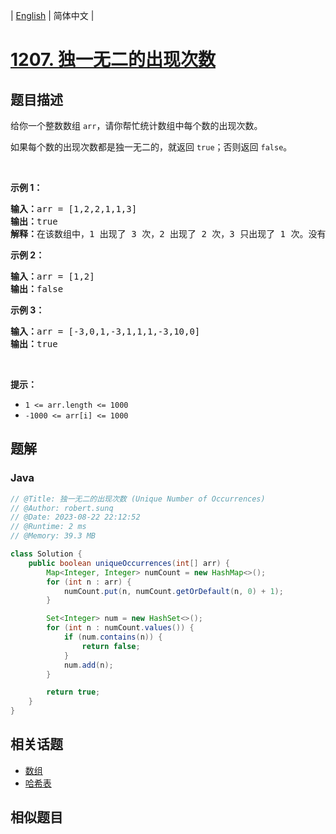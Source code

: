
| [English](README_EN.md) | 简体中文 |

# [1207. 独一无二的出现次数](https://leetcode.cn//problems/unique-number-of-occurrences/)

## 题目描述

<p>给你一个整数数组&nbsp;<code>arr</code>，请你帮忙统计数组中每个数的出现次数。</p>

<p>如果每个数的出现次数都是独一无二的，就返回&nbsp;<code>true</code>；否则返回 <code>false</code>。</p>

<p>&nbsp;</p>

<p><strong>示例 1：</strong></p>

<pre><strong>输入：</strong>arr = [1,2,2,1,1,3]
<strong>输出：</strong>true
<strong>解释：</strong>在该数组中，1 出现了 3 次，2 出现了 2 次，3 只出现了 1 次。没有两个数的出现次数相同。</pre>

<p><strong>示例 2：</strong></p>

<pre><strong>输入：</strong>arr = [1,2]
<strong>输出：</strong>false
</pre>

<p><strong>示例 3：</strong></p>

<pre><strong>输入：</strong>arr = [-3,0,1,-3,1,1,1,-3,10,0]
<strong>输出：</strong>true
</pre>

<p>&nbsp;</p>

<p><strong>提示：</strong></p>

<ul>
	<li><code>1 &lt;= arr.length&nbsp;&lt;= 1000</code></li>
	<li><code>-1000 &lt;= arr[i] &lt;= 1000</code></li>
</ul>


## 题解


### Java

```Java
// @Title: 独一无二的出现次数 (Unique Number of Occurrences)
// @Author: robert.sunq
// @Date: 2023-08-22 22:12:52
// @Runtime: 2 ms
// @Memory: 39.3 MB

class Solution {
    public boolean uniqueOccurrences(int[] arr) {
        Map<Integer, Integer> numCount = new HashMap<>();
        for (int n : arr) {
            numCount.put(n, numCount.getOrDefault(n, 0) + 1);
        }

        Set<Integer> num = new HashSet<>();
        for (int n : numCount.values()) {
            if (num.contains(n)) {
                return false;
            }
            num.add(n);
        }

        return true;
    }
}
```



## 相关话题

- [数组](https://leetcode.cn//tag/array)
- [哈希表](https://leetcode.cn//tag/hash-table)

## 相似题目



